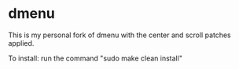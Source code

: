 # dmenu

This is my personal fork of dmenu with the center and scroll patches applied. 

To install: run the command "sudo make clean install"

